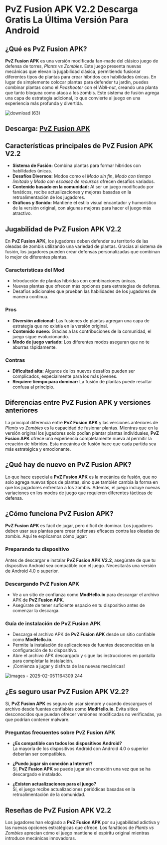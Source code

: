 # PvZ Fusion APK V2.2 Descarga Gratis La Última Versión Para Android 

## ¿Qué es **PvZ Fusion APK**?

**PvZ Fusion APK** es una versión modificada fan-made del clásico juego de defensa de torres, *Plants vs Zombies*. Este juego presenta nuevas mecánicas que elevan la jugabilidad clásica, permitiendo fusionar diferentes tipos de plantas para crear híbridos con habilidades únicas. En lugar de simplemente colocar plantas para defender tu jardín, puedes combinar plantas como el *Peashooter* con el *Wall-nut*, creando una planta que tanto bloquea como ataca a los zombis. Este sistema de fusión agrega una capa de estrategia adicional, lo que convierte al juego en una experiencia más profunda y divertida.

![download (63)](https://github.com/user-attachments/assets/c93f9a84-5d63-49b8-8a88-378fd2e0ef25)

## Descarga: [PvZ Fusion APK](https://modhello.io/pvz-fusion.html)

## Características principales de **PvZ Fusion APK V2.2**

- **Sistema de Fusión:** Combina plantas para formar híbridos con habilidades únicas.
- **Desafíos Diversos:** Modos como el *Modo sin fin*, *Modo con tiempo limitado* y *Modo con escasez de recursos* ofrecen desafíos variados.
- **Contenido basado en la comunidad:** Al ser un juego modificado por fanáticos, recibe actualizaciones y mejoras basadas en la retroalimentación de los jugadores.
- **Gráficos y Sonido:** Mantiene el estilo visual encantador y humorístico de la versión original, con algunas mejoras para hacer el juego más atractivo.

## Jugabilidad de **PvZ Fusion APK V2.2**

En **PvZ Fusion APK**, los jugadores deben defender su territorio de las oleadas de zombis utilizando una variedad de plantas. Gracias al sistema de fusión, los jugadores pueden crear defensas personalizadas que combinan lo mejor de diferentes plantas.

### Características del Mod

- Introducción de plantas híbridas con combinaciones únicas.
- Nuevas plantas que ofrecen más opciones para estrategias de defensa.
- Desafíos adicionales que prueban las habilidades de los jugadores de manera continua.

### Pros

- **Diversión adicional:** Las fusiones de plantas agregan una capa de estrategia que no existía en la versión original.
- **Contenido nuevo:** Gracias a las contribuciones de la comunidad, el juego sigue evolucionando.
- **Modo de juego variado:** Los diferentes modos aseguran que no te aburras rápidamente.

### Contras

- **Dificultad alta:** Algunos de los nuevos desafíos pueden ser complicados, especialmente para los más jóvenes.
- **Requiere tiempo para dominar:** La fusión de plantas puede resultar confusa al principio.

## Diferencias entre **PvZ Fusion APK** y versiones anteriores

La principal diferencia entre **PvZ Fusion APK** y las versiones anteriores de *Plants vs Zombies* es la capacidad de fusionar plantas. Mientras que en la versión original los jugadores solo podían plantar plantas individuales, **PvZ Fusion APK** ofrece una experiencia completamente nueva al permitir la creación de híbridos. Esta mecánica de fusión hace que cada partida sea más estratégica y emocionante.

## ¿Qué hay de nuevo en **PvZ Fusion APK**?

Lo que hace especial a **PvZ Fusion APK** es la mecánica de fusión, que no solo agrega nuevos tipos de plantas, sino que también cambia la forma en que los jugadores enfrentan a los zombis. Además, el juego incluye nuevas variaciones en los modos de juego que requieren diferentes tácticas de defensa.

## ¿Cómo funciona **PvZ Fusion APK**?

**PvZ Fusion APK** es fácil de jugar, pero difícil de dominar. Los jugadores deben usar sus plantas para crear defensas eficaces contra las oleadas de zombis. Aquí te explicamos cómo jugar:

### Preparando tu dispositivo

Antes de descargar e instalar **PvZ Fusion APK V2.2**, asegúrate de que tu dispositivo Android sea compatible con el juego. Necesitarás una versión de Android 4.0 o superior.

### Descargando **PvZ Fusion APK**

- Ve a un sitio de confianza como **ModHello.io** para descargar el archivo APK de **PvZ Fusion APK**.
- Asegúrate de tener suficiente espacio en tu dispositivo antes de comenzar la descarga.

### Guía de instalación de **PvZ Fusion APK**

- Descarga el archivo APK de **PvZ Fusion APK** desde un sitio confiable como **ModHello.io**.
- Permite la instalación de aplicaciones de fuentes desconocidas en la configuración de tu dispositivo.
- Abre el archivo APK descargado y sigue las instrucciones en pantalla para completar la instalación.
- ¡Comienza a jugar y disfruta de las nuevas mecánicas!

![images - 2025-02-05T164309 244](https://github.com/user-attachments/assets/cf1cdc8e-28dd-4cd1-85c8-1367a61bd4e7)

## ¿Es seguro usar **PvZ Fusion APK V2.2**?

Sí, **PvZ Fusion APK** es seguro de usar siempre y cuando descargues el archivo desde fuentes confiables como **ModHello.io**. Evita sitios desconocidos que puedan ofrecer versiones modificadas no verificadas, ya que podrían contener malware.

### Preguntas frecuentes sobre **PvZ Fusion APK**

- **¿Es compatible con todos los dispositivos Android?**  
  La mayoría de los dispositivos Android con Android 4.0 o superior deberían ser compatibles.

- **¿Puedo jugar sin conexión a Internet?**  
  Sí, **PvZ Fusion APK** se puede jugar sin conexión una vez que se ha descargado e instalado.

- **¿Existen actualizaciones para el juego?**  
  Sí, el juego recibe actualizaciones periódicas basadas en la retroalimentación de la comunidad.

## Reseñas de **PvZ Fusion APK V2.2**

Los jugadores han elogiado a **PvZ Fusion APK** por su jugabilidad adictiva y las nuevas opciones estratégicas que ofrece. Los fanáticos de *Plants vs Zombies* aprecian cómo el juego mantiene el espíritu original mientras introduce mecánicas innovadoras.
